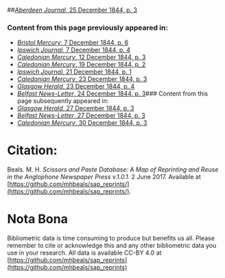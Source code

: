 ##[*Aberdeen Journal*, 25 December 1844, p. 3](https://mhbeals.github.io/sap_html/Aberdeen-Journal/Aberdeen-Journal-25-December-1844-p-3)

### Content from this page previously appeared in:
+ [*Bristol Mercury*, 7 December 1844, p. 6](https://mhbeals.github.io/sap_html/Bristol-Mercury/Bristol-Mercury-7-December-1844-p-6)
+ [*Ipswich Journal*, 7 December 1844, p. 4](https://mhbeals.github.io/sap_html/Ipswich-Journal/Ipswich-Journal-7-December-1844-p-4)
+ [*Caledonian Mercury*, 12 December 1844, p. 3](https://mhbeals.github.io/sap_html/Caledonian-Mercury/Caledonian-Mercury-12-December-1844-p-3)
+ [*Caledonian Mercury*, 19 December 1844, p. 2](https://mhbeals.github.io/sap_html/Caledonian-Mercury/Caledonian-Mercury-19-December-1844-p-2)
+ [*Ipswich Journal*, 21 December 1844, p. 1](https://mhbeals.github.io/sap_html/Ipswich-Journal/Ipswich-Journal-21-December-1844-p-1)
+ [*Caledonian Mercury*, 23 December 1844, p. 3](https://mhbeals.github.io/sap_html/Caledonian-Mercury/Caledonian-Mercury-23-December-1844-p-3)
+ [*Glasgow Herald*, 23 December 1844, p. 4](https://mhbeals.github.io/sap_html/Glasgow-Herald/Glasgow-Herald-23-December-1844-p-4)
+ [*Belfast News-Letter*, 24 December 1844, p. 3](https://mhbeals.github.io/sap_html/Belfast-News-Letter/Belfast-News-Letter-24-December-1844-p-3)### Content from this page subsequently appeared in:
+ [*Glasgow Herald*, 27 December 1844, p. 3](https://mhbeals.github.io/sap_html/Glasgow-Herald/Glasgow-Herald-27-December-1844-p-3)
+ [*Belfast News-Letter*, 27 December 1844, p. 3](https://mhbeals.github.io/sap_html/Belfast-News-Letter/Belfast-News-Letter-27-December-1844-p-3)
+ [*Caledonian Mercury*, 30 December 1844, p. 3](https://mhbeals.github.io/sap_html/Caledonian-Mercury/Caledonian-Mercury-30-December-1844-p-3)
                    
# Citation: 

Beals. M. H. *Scissors and Paste Database: A Map of Reprinting and Reuse in the Anglophone Newspaper Press v.1.0.1.* 2 June 2017. Available at [https://github.com/mhbeals/sap_reprints/](https://github.com/mhbeals/sap_reprints/). 
                    
# Nota Bona

Bibliometric data is time consuming to produce but benefits us all. Please remember to cite or acknowledge this and any other bibliometric data you use in your research. All data is available CC-BY 4.0 at [https://github.com/mhbeals/sap_reprints](https://github.com/mhbeals/sap_reprints)